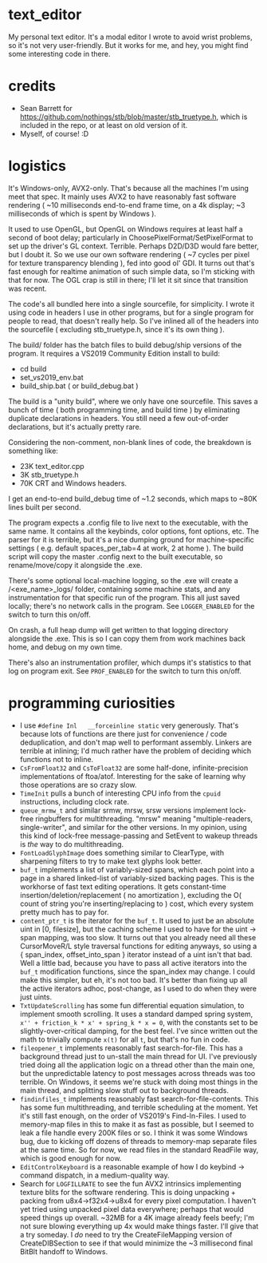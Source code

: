 # text_editor
My personal text editor. It's a modal editor I wrote to avoid wrist problems, so it's not very user-friendly.
But it works for me, and hey, you might find some interesting code in there.

# credits
* Sean Barrett for https://github.com/nothings/stb/blob/master/stb_truetype.h, which is included in the repo, or at least on old version of it.
* Myself, of course! :D

# logistics
It's Windows-only, AVX2-only. That's because all the machines I'm using meet that spec. 
It mainly uses AVX2 to have reasonably fast software rendering ( ~10 milliseconds end-to-end frame time, on a 4k display; ~3 milliseconds of which is spent by Windows ).

It used to use OpenGL, but OpenGL on Windows requires at least half a second of boot delay; particularly in ChoosePixelFormat/SetPixelFormat to set up the driver's GL context. Terrible.
Perhaps D2D/D3D would fare better, but I doubt it.
So we use our own software rendering ( ~7 cycles per pixel for texture transparency blending ), fed into good ol' GDI. It turns out that's fast enough for realtime animation of such simple data, so I'm sticking with that for now. The OGL crap is still in there; I'll let it sit since that transition was recent.

The code's all bundled here into a single sourcefile, for simplicity. I wrote it using code in headers I use in other programs, but for a single program for people to read, that doesn't really help. So I've inlined all of the headers into the sourcefile ( excluding stb_truetype.h, since it's its own thing ).

The build/ folder has the batch files to build debug/ship versions of the program.
It requires a VS2019 Community Edition install to build:
* cd build
* set_vs2019_env.bat
* build_ship.bat ( or build_debug.bat )

The build is a "unity build", where we only have one sourcefile. This saves a bunch of time ( both programming time, and build time ) by eliminating duplicate declarations in headers. You still need a few out-of-order declarations, but it's actually pretty rare.

Considering the non-comment, non-blank lines of code, the breakdown is something like:
* 23K text_editor.cpp
* 3K stb_truetype.h
* 70K CRT and Windows headers.

I get an end-to-end build_debug time of ~1.2 seconds, which maps to ~80K lines built per second. 

The program expects a .config file to live next to the executable, with the same name.
It contains all the keybinds, color options, font options, etc. The parser for it is terrible, but it's a nice dumping ground for machine-specific settings ( e.g. default spaces_per_tab=4 at work, 2 at home ). The build script will copy the master .config next to the built executable, so rename/move/copy it alongside the .exe.

There's some optional local-machine logging, so the .exe will create a /<exe_name>\_logs/ folder, containing some machine stats, and any instrumentation for that specific run of the program. This all just saved locally; there's no network calls in the program. See ```LOGGER_ENABLED``` for the switch to turn this on/off.

On crash, a full heap dump will get written to that logging directory alongside the .exe. This is so I can copy them from work machines back home, and debug on my own time.

There's also an instrumentation profiler, which dumps it's statistics to that log on program exit. See ```PROF_ENABLED``` for the switch to turn this on/off.

# programming curiosities
* I use ```#define Inl   __forceinline static``` very generously. That's because lots of functions are there just for convenience / code deduplication, and don't map well to performant assembly. Linkers are terrible at inlining; I'd much rather have the problem of deciding which functions not to inline.
* ```CsFromFloat32``` and ```CsToFloat32``` are some half-done, infinite-precision implementations of ftoa/atof. Interesting for the sake of learning why those operations are so crazy slow.
* ```TimeInit``` pulls a bunch of interesting CPU info from the ```cpuid``` instructions, including clock rate.
* ```queue_mrmw_t``` and similar srmw, mrsw, srsw versions implement lock-free ringbuffers for multithreading. "mrsw" meaning "multiple-readers, single-writer", and similar for the other versions. In my opinion, using this kind of lock-free message-passing and SetEvent to wakeup threads is _the_ way to do multithreading.
* ```FontLoadGlyphImage``` does something similar to ClearType, with sharpening filters to try to make text glyphs look better.
* ```buf_t``` implements a list of variably-sized spans, which each point into a page in a shared linked-list of variably-sized backing pages. This is the workhorse of fast text editing operations. It gets constant-time insertion/deletion/replacement ( no amortization ), excluding the O( count of string you're inserting/replacing to ) cost, which every system pretty much has to pay for.
* ```content_ptr_t``` is the iterator for the ```buf_t```. It used to just be an absolute uint in \[0, filesize\], but the caching scheme I used to have for the uint -> span mapping, was too slow. It turns out that you already need all these CursorMoveR/L style traversal functions for editing anyways, so using a { span_index, offset_into_span } iterator instead of a uint isn't that bad. Well a little bad, because you have to pass all active iterators into the ```buf_t``` modification functions, since the span_index may change. I could make this simpler, but eh, it's not too bad. It's better than fixing up all the active iterators adhoc, post-change, as I used to do when they were just uints.
* ```TxtUpdateScrolling``` has some fun differential equation simulation, to implement smooth scrolling. It uses a standard damped spring system, ```x'' + friction_k * x' + spring_k * x = 0```, with the constants set to be slightly-over-critical damping, for the best feel. I've since written out the math to trivially compute ```x(t)``` for all ```t```, but that's no fun in code.
* ```fileopener_t``` implements reasonably fast search-for-file. This has a background thread just to un-stall the main thread for UI. I've previously tried doing all the application logic on a thread other than the main one, but the unpredictable latency to post messages across threads was too terrible. On Windows, it seems we're stuck with doing most things in the main thread, and splitting slow stuff out to background threads.
* ```findinfiles_t``` implements reasonably fast search-for-file-contents. This has some fun multithreading, and terrible scheduling at the moment. Yet it's still fast enough, on the order of VS2019's Find-In-Files. I used to memory-map files in this to make it as fast as possible, but I seemed to leak a file handle every 200K files or so. I think it was some Windows bug, due to kicking off dozens of threads to memory-map separate files at the same time. So for now, we read files in the standard ReadFile way, which is good enough for now.
* ```EditControlKeyboard``` is a reasonable example of how I do keybind -> command dispatch, in a medium-quality way.
* Search for ```LOGFILLRATE``` to see the fun AVX2 intrinsics implementing texture blits for the software rendering. This is doing unpacking + packing from u8x4->f32x4->u8x4 for every pixel computation. I haven't yet tried using unpacked pixel data everywhere; perhaps that would speed things up overall. ~32MB for a 4K image already feels beefy; I'm not sure blowing everything up 4x would make things faster. I'll give that a try someday. I _do_ need to try the CreateFileMapping version of CreateDIBSection to see if that would minimize the ~3 millisecond final BitBlt handoff to Windows.
